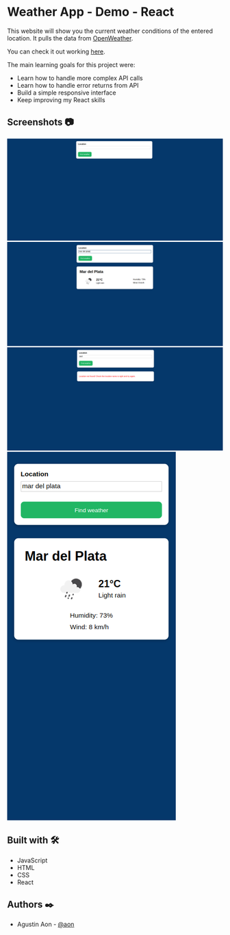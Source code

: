 # Weather App - Demo - React
This website will show you the current weather conditions of the entered location. It pulls the data from [OpenWeather](https://openweathermap.org/).

You can check it out working [here](https://aon.github.io/weather-app-react-demo/).

The main learning goals for this project were:
- Learn how to handle more complex API calls
- Learn how to handle error returns from API
- Build a simple responsive interface
- Keep improving my React skills

## Screenshots 📷
![Home page](images/home.png)
![Mar del plata](images/mar-del-plata.png)
![API error](images/error.png)
![Responsive design](images/responsive.png)

## Built with 🛠️
- JavaScript
- HTML
- CSS
- React

## Authors ✒️
- Agustin Aon - [@aon](https://github.com/aon)
